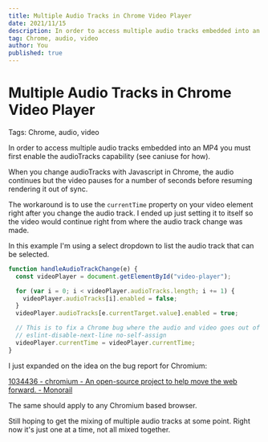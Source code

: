 ```yaml
---
title: Multiple Audio Tracks in Chrome Video Player
date: 2021/11/15
description: In order to access multiple audio tracks embedded into an MP4 you must first enable the audioTracks capability (see caniuse for how).
tag: Chrome, audio, video
author: You
published: true
---
```


# Multiple Audio Tracks in Chrome Video Player

Tags: Chrome, audio, video

In order to access multiple audio tracks embedded into an MP4 you must first enable the audioTracks capability (see caniuse for how).

When you change audioTracks with Javascript in Chrome, the audio continues but the video pauses for a number of seconds before resuming rendering it out of sync.

The workaround is to use the `currentTime` property on your video element right after you change the audio track. I ended up just setting it to itself so the video would continue right from where the audio track change was made.

In this example I'm using a select dropdown to list the audio track that can be selected.

```js
function handleAudioTrackChange(e) {
  const videoPlayer = document.getElementById("video-player");

  for (var i = 0; i < videoPlayer.audioTracks.length; i += 1) {
    videoPlayer.audioTracks[i].enabled = false;
  }
  videoPlayer.audioTracks[e.currentTarget.value].enabled = true;

  // This is to fix a Chrome bug where the audio and video goes out of sync
  // eslint-disable-next-line no-self-assign
  videoPlayer.currentTime = videoPlayer.currentTime;
}
```

I just expanded on the idea on the bug report for Chromium:

[1034436 - chromium - An open-source project to help move the web forward. - Monorail](https://bugs.chromium.org/p/chromium/issues/detail?id=1034436&q=audioTracks&can=2)

The same should apply to any Chromium based browser.

Still hoping to get the mixing of multiple audio tracks at some point. Right now it's just one at a time, not all mixed together.
